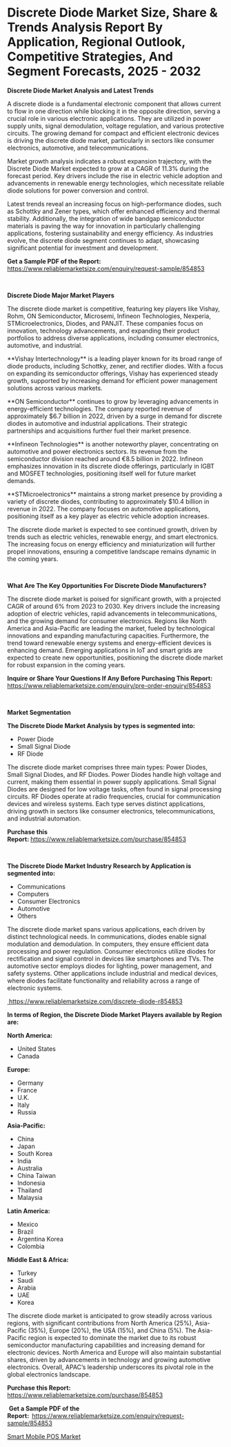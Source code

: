 <p><h1>Discrete Diode Market Size, Share & Trends Analysis Report By Application, Regional Outlook, Competitive Strategies, And Segment Forecasts, 2025 - 2032</h1></p><p><strong>Discrete Diode Market Analysis and Latest Trends</strong></p>
<p><p>A discrete diode is a fundamental electronic component that allows current to flow in one direction while blocking it in the opposite direction, serving a crucial role in various electronic applications. They are utilized in power supply units, signal demodulation, voltage regulation, and various protective circuits. The growing demand for compact and efficient electronic devices is driving the discrete diode market, particularly in sectors like consumer electronics, automotive, and telecommunications.</p><p>Market growth analysis indicates a robust expansion trajectory, with the Discrete Diode Market expected to grow at a CAGR of 11.3% during the forecast period. Key drivers include the rise in electric vehicle adoption and advancements in renewable energy technologies, which necessitate reliable diode solutions for power conversion and control. </p><p>Latest trends reveal an increasing focus on high-performance diodes, such as Schottky and Zener types, which offer enhanced efficiency and thermal stability. Additionally, the integration of wide bandgap semiconductor materials is paving the way for innovation in particularly challenging applications, fostering sustainability and energy efficiency. As industries evolve, the discrete diode segment continues to adapt, showcasing significant potential for investment and development.</p></p>
<p><strong>Get a Sample PDF of the Report:&nbsp;</strong> <a href="https://www.reliablemarketsize.com/enquiry/request-sample/854853?utm_campaign=3563&utm_medium=2&utm_source=Github&utm_content=ia&utm_term=06042025&utm_id=discrete-diode">https://www.reliablemarketsize.com/enquiry/request-sample/854853</a></p>
<p>&nbsp;</p>
<p><strong>Discrete Diode Major Market Players</strong></p>
<p><p>The discrete diode market is competitive, featuring key players like Vishay, Rohm, ON Semiconductor, Microsemi, Infineon Technologies, Nexperia, STMicroelectronics, Diodes, and PANJIT. These companies focus on innovation, technology advancements, and expanding their product portfolios to address diverse applications, including consumer electronics, automotive, and industrial.</p><p>**Vishay Intertechnology** is a leading player known for its broad range of diode products, including Schottky, zener, and rectifier diodes. With a focus on expanding its semiconductor offerings, Vishay has experienced steady growth, supported by increasing demand for efficient power management solutions across various markets.</p><p>**ON Semiconductor** continues to grow by leveraging advancements in energy-efficient technologies. The company reported revenue of approximately $6.7 billion in 2022, driven by a surge in demand for discrete diodes in automotive and industrial applications. Their strategic partnerships and acquisitions further fuel their market presence.</p><p>**Infineon Technologies** is another noteworthy player, concentrating on automotive and power electronics sectors. Its revenue from the semiconductor division reached around €8.5 billion in 2022. Infineon emphasizes innovation in its discrete diode offerings, particularly in IGBT and MOSFET technologies, positioning itself well for future market demands.</p><p>**STMicroelectronics** maintains a strong market presence by providing a variety of discrete diodes, contributing to approximately $10.4 billion in revenue in 2022. The company focuses on automotive applications, positioning itself as a key player as electric vehicle adoption increases.</p><p>The discrete diode market is expected to see continued growth, driven by trends such as electric vehicles, renewable energy, and smart electronics. The increasing focus on energy efficiency and miniaturization will further propel innovations, ensuring a competitive landscape remains dynamic in the coming years.</p></p>
<p>&nbsp;</p>
<p><strong>What Are The Key Opportunities For Discrete Diode Manufacturers?</strong></p>
<p><p>The discrete diode market is poised for significant growth, with a projected CAGR of around 6% from 2023 to 2030. Key drivers include the increasing adoption of electric vehicles, rapid advancements in telecommunications, and the growing demand for consumer electronics. Regions like North America and Asia-Pacific are leading the market, fueled by technological innovations and expanding manufacturing capacities. Furthermore, the trend toward renewable energy systems and energy-efficient devices is enhancing demand. Emerging applications in IoT and smart grids are expected to create new opportunities, positioning the discrete diode market for robust expansion in the coming years.</p></p>
<p><strong>Inquire or Share Your Questions If Any Before Purchasing This Report:</strong> <a href="https://www.reliablemarketsize.com/enquiry/pre-order-enquiry/854853?utm_campaign=3563&utm_medium=2&utm_source=Github&utm_content=ia&utm_term=06042025&utm_id=discrete-diode">https://www.reliablemarketsize.com/enquiry/pre-order-enquiry/854853</a></p>
<p>&nbsp;</p>
<p><strong>Market Segmentation</strong></p>
<p><strong>The Discrete Diode Market Analysis by types is segmented into:</strong></p>
<p><ul><li>Power Diode</li><li>Small Signal Diode</li><li>RF Diode</li></ul></p>
<p><p>The discrete diode market comprises three main types: Power Diodes, Small Signal Diodes, and RF Diodes. Power Diodes handle high voltage and current, making them essential in power supply applications. Small Signal Diodes are designed for low voltage tasks, often found in signal processing circuits. RF Diodes operate at radio frequencies, crucial for communication devices and wireless systems. Each type serves distinct applications, driving growth in sectors like consumer electronics, telecommunications, and industrial automation.</p></p>
<p><strong>Purchase this Report:&nbsp;</strong><a href="https://www.reliablemarketsize.com/purchase/854853?utm_campaign=3563&utm_medium=2&utm_source=Github&utm_content=ia&utm_term=06042025&utm_id=discrete-diode">https://www.reliablemarketsize.com/purchase/854853</a></p>
<p>&nbsp;</p>
<p><strong>The Discrete Diode Market Industry Research by Application is segmented into:</strong></p>
<p><ul><li>Communications</li><li>Computers</li><li>Consumer Electronics</li><li>Automotive</li><li>Others</li></ul></p>
<p><p>The discrete diode market spans various applications, each driven by distinct technological needs. In communications, diodes enable signal modulation and demodulation. In computers, they ensure efficient data processing and power regulation. Consumer electronics utilize diodes for rectification and signal control in devices like smartphones and TVs. The automotive sector employs diodes for lighting, power management, and safety systems. Other applications include industrial and medical devices, where diodes facilitate functionality and reliability across a range of electronic systems.</p></p>
<p><a href="https://www.reliablemarketsize.com/discrete-diode-r854853?utm_campaign=3563&utm_medium=2&utm_source=Github&utm_content=ia&utm_term=06042025&utm_id=discrete-diode">&nbsp;https://www.reliablemarketsize.com/discrete-diode-r854853</a></p>
<p><strong>In terms of Region, the Discrete Diode Market Players available by Region are:</strong></p>
<p>
    <p> <strong> North America: </strong>
        <ul>
            <li>United States</li>
            <li>Canada</li>
        </ul>
        </p> 
    <p> <strong> Europe: </strong>
        <ul>
            <li>Germany</li>
            <li>France</li>
            <li>U.K.</li>
            <li>Italy</li>
            <li>Russia</li>
        </ul>
        </p> 
    <p> <strong> Asia-Pacific: </strong>
        <ul>
            <li>China</li>
            <li>Japan</li>
            <li>South Korea</li>
            <li>India</li>
            <li>Australia</li>
            <li>China Taiwan</li>
            <li>Indonesia</li>
            <li>Thailand</li>
            <li>Malaysia</li>
        </ul>
        </p> 
    <p> <strong> Latin America: </strong>
        <ul>
            <li>Mexico</li>
            <li>Brazil</li>
            <li>Argentina Korea</li>
            <li>Colombia</li>
        </ul>
        </p> 
    <p> <strong> Middle East & Africa: </strong>
        <ul>
            <li>Turkey</li>
            <li>Saudi</li>
            <li>Arabia</li>
            <li>UAE</li>
            <li>Korea</li>
        </ul>
    </p>
    </p>
<p><p>The discrete diode market is anticipated to grow steadily across various regions, with significant contributions from North America (25%), Asia-Pacific (35%), Europe (20%), the USA (15%), and China (5%). The Asia-Pacific region is expected to dominate the market due to its robust semiconductor manufacturing capabilities and increasing demand for electronic devices. North America and Europe will also maintain substantial shares, driven by advancements in technology and growing automotive electronics. Overall, APAC’s leadership underscores its pivotal role in the global electronics landscape.</p></p>
<p><strong>Purchase this Report: </strong><a href="https://www.reliablemarketsize.com/purchase/854853?utm_campaign=3563&utm_medium=2&utm_source=Github&utm_content=ia&utm_term=06042025&utm_id=discrete-diode">https://www.reliablemarketsize.com/purchase/854853</a></p>
<p>&nbsp;<strong>Get a Sample PDF of the Report:&nbsp;&nbsp;</strong><a href="https://www.reliablemarketsize.com/enquiry/request-sample/854853?utm_campaign=3563&utm_medium=2&utm_source=Github&utm_content=ia&utm_term=06042025&utm_id=discrete-diode">https://www.reliablemarketsize.com/enquiry/request-sample/854853</a></p>
<p><strong></strong></p>
<p><p><a href="https://github.com/dayaanapis5/Market-Research-Report-List-1/blob/main/smart-mobile-pos-market.md?utm_campaign=3563&utm_medium=2&utm_source=Github&utm_content=ia&utm_term=06042025&utm_id=discrete-diode">Smart Mobile POS Market</a></p></p>